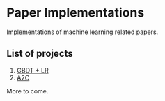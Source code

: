 # Paper Implementations

Implementations of machine learning related papers.

## List of projects

1. [GBDT + LR](./GBDT_LR)
2. [A2C](./A2C)

More to come.